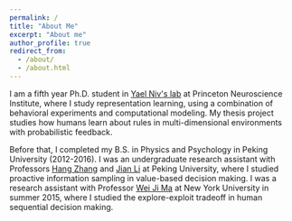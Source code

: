 ```yaml
---
permalink: /
title: "About Me"
excerpt: "About me"
author_profile: true
redirect_from: 
  - /about/
  - /about.html
---
```


I am a fifth year Ph.D. student in [Yael Niv's lab](https://nivlab.princeton.edu/) at Princeton Neuroscience Institute, where I study representation learning, using a combination of behavioral experiments and computational modeling. My thesis project studies how humans learn about rules in multi-dimensional environments with probabilistic feedback.

Before that, I completed my B.S. in Physics and Psychology in Peking University (2012-2016). I was an undergraduate research assistant with Professors [Hang Zhang](https://mgv.pku.edu.cn/english/people/lbd/sopacs/220156.htm) and [Jian Li](https://scholar.google.com/citations?user=IBegxO0AAAAJ&hl=en) at Peking University, where I studied proactive information sampling in value-based decision making. I was a research assistant with Professor [Wei Ji Ma](http://www.cns.nyu.edu/malab/) at New York University in summer 2015, where I studied the explore-exploit tradeoff in human sequential decision making.

